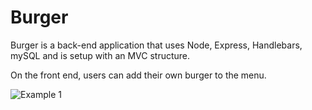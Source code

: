 # Burger

Burger is a back-end application that uses Node, Express, Handlebars, mySQL and is setup with an MVC structure. 

On the front end, users can add their own burger to the menu. 

![Example 1](https://user-images.githubusercontent.com/29299104/31556777-3a6ccd74-affb-11e7-98ab-7fef356f23d0.PNG)
